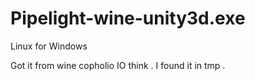Pipelight-wine-unity3d.exe
==========================

Linux for Windows

Got it from wine copholio IO think . I found it in tmp .
